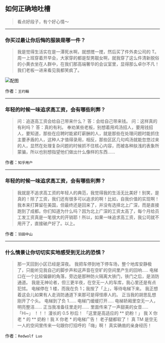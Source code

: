 ## 如何正确地吐槽

> 看点好段子，有个好心情～


 
---

### 你买过最让你后悔的服装是哪一件？

> 我是觉得生活实在是一潭死水啊，就想搅一搅，然后买了件外卖公司的 T。周一上班穿着开早会，大家穿的都是型男靓女啊，就我穿了这么件清新脱俗的小黄衣坐在人群中，在我们那高端奢华的会议室里，显得那么卓尔不凡！我们老板一进来看见我都笑疯了。



![配图](http://pic2.zhimg.com/70/v2-e22474bbd907cda8e81b2844fc38e381_b.jpg)


作者：`王约翰`

---

### 年轻的时候一味追求高工资，会有哪些利弊？

> 问：追逐高工资会给自己带来什么？
> 答：会给自己带来钱。
> 问：这样真的有利吗？
> 答：真的有利。
> 奉劝某些老板，别想着用鸡汤招人，要用钱招人，要知道，那些在应聘时能紧盯薪酬的人，就是那些在处理问题时能抓住主要矛盾的人，这种人才值得录用，相反，那些区区几句鸡汤就能忽悠过来的人，显然在处理复杂问题的时候抓不住核心内容，而被各种肤浅的表象所蒙骗，所以也别想指望他们做出什么像样的东西……


作者：`知乎用户`

---

### 年轻的时候一味追求高工资，会有哪些利弊？

> 我就是不追求高工资的年轻人的典范，我觉得我的生活无比美好！别笑，是真的！除了工资，我们还有很多可以追求的啊！比如，自我价值的实现啊！我本来打算留在美国，但最终还是回来了，并没有选择北上广深，而是直接跑到了成都。你们知道为什么吗？因为北上广深的工资太高了，每个月给员工发工资真是一笔很大的开销耶！所以，如果一味追求高工资，我公司就不用开了，直接破产好了。以上。


作者：`羽田中山`

---

### 什么情景让你切切实实地感受到无比的恐惧？

> 那一天回到小区已经是深夜。
> 我把车停到地下停车场，整个地库安静极了，只能听见我自己的脚步声和这声音在空旷的空间里产生的回响.....
> 电梯口在一个比较偏僻的角落，旁边是那种防火隔离大铁门，铁门之后，是消防通道。
> 我是无神论者，但三更半夜，在空无一人的车库，我心里还是有点犯怵。
> 电梯停在 1 楼，而我在负 1；我按了「上」，等待电梯下来。
> 我正想着这会儿如果有人走消防通道下来那可是得怪瘆人的。
> 正当我的胡思乱想刚开了个头。
> 电梯到了负 1......
> 电梯门缓缓打开.....
> 电梯轿厢里空无一人，明亮整洁......
> 正当我准备往里走时......
> 里面传来了一声甜美的女音.....
> 「Hi~」
> ！！！
> 漫长的 0.5 秒后！
> 「这里是高适应的 ** 奶粉！」
> 我 X 你老 * 的 ** 奶粉！我 X 你老 * 的电梯广告！
> 老子腿都软了！
> 真 TM 是空无一人的空间里传来一句跟你打招呼的「嗨」啊！
> 真实确凿的亲身经历！


作者：`Redwolf Luo`